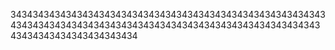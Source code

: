 3434343434343434343434343434343434343434343434343434343434343434343434343434343434343434343434343434343434343434343434343434343434343434
